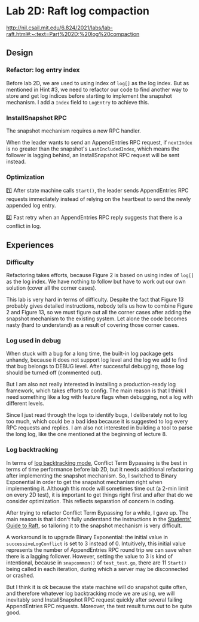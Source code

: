 # Lab 2D: Raft log compaction

http://nil.csail.mit.edu/6.824/2021/labs/lab-raft.html#:~:text=Part%202D:%20log%20compaction


## Design

### Refactor: log entry index

Before lab 2D, we are used to using index of `log[]` as the log index. But as mentioned in Hint #3, we need to refactor our code to find another way to store and get log indices before starting to implement the snapshot mechanism. I add a `Index` field to `LogEntry` to achieve this.

### InstallSnapshot RPC

The snapshot mechanism requires a new RPC handler.

When the leader wants to send an AppendEntries RPC request, if `nextIndex` is no greater than the snapshot's `LastIncludedIndex`, which means the follower is lagging behind, an InstallSnapshot RPC request will be sent instead.

### Optimization

1️⃣ After state machine calls `Start()`, the leader sends AppendEntries RPC requests immediately instead of relying on the heartbeat to send the newly appended log entry.

2️⃣ Fast retry when an AppendEntries RPC reply suggests that there is a conflict in log.

## Experiences

### Difficulty

Refactoring takes efforts, because Figure 2 is based on using index of `log[]` as the log index. We have nothing to follow but have to work out our own solution (cover all the corner cases).

This lab is very hard in terms of difficulty. Despite the fact that Figure 13 probably gives detailed instructions, nobody tells us how to combine Figure 2 and Figure 13, so we must figure out all the corner cases after adding the snapshot mechanism to the existing system. Let alone the code becomes nasty (hard to understand) as a result of covering those corner cases.

### Log used in debug

When stuck with a bug for a long time, the built-in log package gets unhandy, because it does not support log level and the log we add to find that bug belongs to DEBUG level. After successful debugging, those log should be turned off (commented out). 

But I am also not really interested in installing a production-ready log framework, which takes efforts to config. The main reason is that I think I need something like a log with feature flags when debugging, not a log with different levels.

Since I just read through the logs to identify bugs, I deliberately not to log too much, which could be a bad idea because it is suggested to log every RPC requests and replies. I am also not interested in building a tool to parse the long log, like the one mentioned at the beginning of lecture 8.

### Log backtracking
In terms of [log backtracking mode](./lab2b.md#Log%20backtracking), Conflict Term Bypassing is the best in terms of time performance before lab 2D, but it needs additional refactoring after implementing the snapshot mechanism. So, I switched to Binary Exponential in order to get the snapshot mechanism right when implementing it. Although this mode will sometimes time out (a 2-min limit on every 2D test), it is important to get things right first and after that do we consider optimization. This reflects separation of concern in coding.

After trying to refactor Conflict Term Bypassing for a while, I gave up. The main reason is that I don't fully understand the instructions in the [Students' Guide to Raft](https://thesquareplanet.com/blog/students-guide-to-raft/#:~:text=accelerated%20log%20backtracking%20optimization), so tailoring it to the snapshot mechanism is very difficult. 

A workaround is to upgrade Binary Exponential: the initial value in `successiveLogConflict` is set to 3 instead of 0. Intuitively, this initial value represents the number of AppendEntries RPC round trip we can save when there is a lagging follower. However, setting the value to 3 is kind of intentional, because in `snapcommon()` of `test_test.go`, there are 11 `Start()` being called in each iteration, during which a server may be disconnected or crashed. 

But I think it is ok because the state machine will do snapshot quite often, and therefore whatever log backtracking mode we are using, we will inevitably send InstallSnapshot RPC request quickly after several failing AppendEntries RPC requests. Moreover, the test result turns out to be quite good.